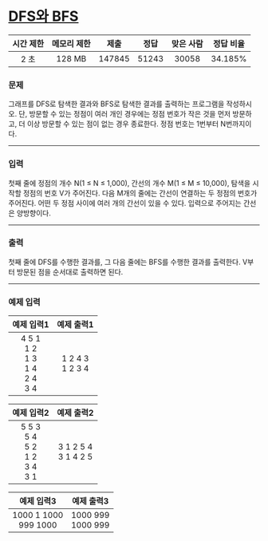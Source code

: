 # [DFS와 BFS](https://www.acmicpc.net/problem/1260)

<div align = center>

|  시간 제한  | 메모리 제한 |  제출  |  정답  | 맞은 사람 | 정답 비율 |
| :-------: | :------: | :----: | :----: | :-------: | :-------: |
|    2 초   |   128 MB  | 147845 | 51243 |  30058   |  34.185%  |

</div>

### 문제

그래프를 DFS로 탐색한 결과와 BFS로 탐색한 결과를 출력하는 프로그램을 작성하시오. 단, 방문할 수 있는 정점이 여러 개인 경우에는 정점 번호가 작은 것을 먼저 방문하고, 더 이상 방문할 수 있는 점이 없는 경우 종료한다. 정점 번호는 1번부터 N번까지이다.

---

### 입력

첫째 줄에 정점의 개수 N(1 ≤ N ≤ 1,000), 간선의 개수 M(1 ≤ M ≤ 10,000), 탐색을 시작할 정점의 번호 V가 주어진다. 다음 M개의 줄에는 간선이 연결하는 두 정점의 번호가 주어진다. 어떤 두 정점 사이에 여러 개의 간선이 있을 수 있다. 입력으로 주어지는 간선은 양방향이다.

---

### 출력

첫째 줄에 DFS를 수행한 결과를, 그 다음 줄에는 BFS를 수행한 결과를 출력한다. V부터 방문된 점을 순서대로 출력하면 된다.

---

### 예제 입력

| 예제 입력1 | 예제 출력1 |
| :--------: | :--------: |
| 4 5 1<br/>1 2<br/>1 3<br/>1 4<br/>2 4<br/>3 4 | 1 2 4 3<br/>1 2 3 4 |

| 예제 입력2 | 예제 출력2 |
| :--------: | :--------: |
| 5 5 3<br/>5 4<br/>5 2<br/>1 2<br/>3 4<br/>3 1 | 3 1 2 5 4<br/>3 1 4 2 5 |

| 예제 입력3 | 예제 출력3 |
| :--------: | :--------: |
| 1000 1 1000<br/>999 1000 | 1000 999<br/>1000 999 |